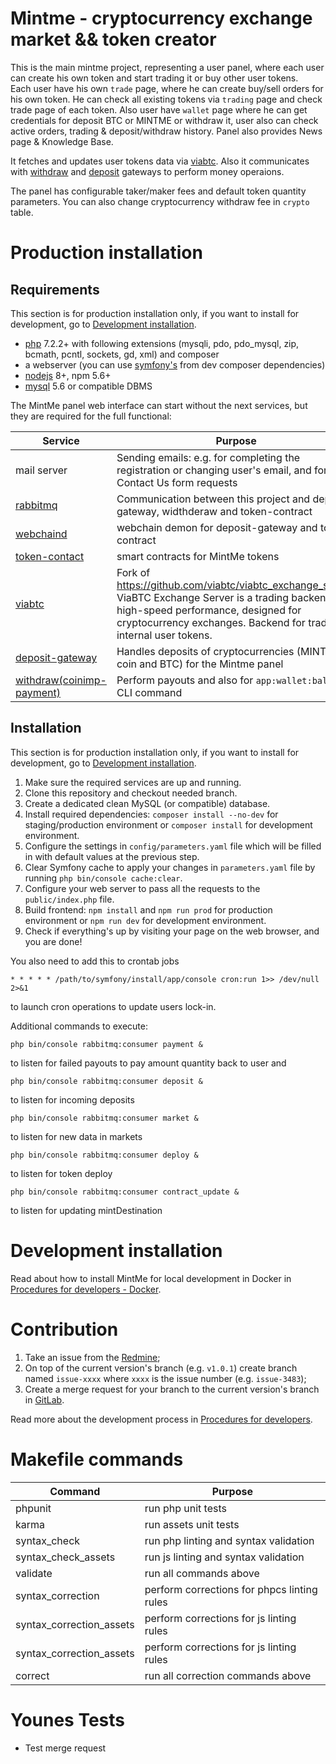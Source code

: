 Mintme - cryptocurrency exchange market && token creator
========================================================

This is the main mintme project, representing a user panel, where each user can create his own token and start trading it or buy other user tokens.  
Each user have his own `trade` page, where he can create buy/sell orders for his own token. He can check all existing tokens via `trading` 
page and check trade page of each token. Also user have `wallet` page where he can get credentials for deposit BTC or MINTME or withdraw it, user also can check active orders, trading & deposit/withdraw history.
Panel also provides News page & Knowledge Base.

It fetches and updates user tokens data via 
[viabtc](https://gitlab.abchosting.org/abc-hosting/cryptocurrencies/mintme/viabtc_exchange_server). 
Also it communicates with 
[withdraw](https://gitlab.abchosting.org/abc-hosting/cryptocurrencies/coinimp-payment) 
and 
[deposit](https://gitlab.abchosting.org/abc-hosting/cryptocurrencies/mintme/mintme-deposit-gateway) 
gateways to perform money operaions.

The panel has configurable taker/maker fees and default token quantity parameters. You can also change cryptocurrency withdraw fee in `crypto` table.

# Production installation

## Requirements

This section is for production installation only, if you want to install for development, go to [Development installation](#development-installation).

* [php](https://secure.php.net/downloads.php) 7.2.2+ with following extensions (mysqli, pdo, pdo_mysql, zip, bcmath, pcntl, sockets, gd, xml) and composer
* a webserver (you can use [symfony's](https://packagist.org/packages/symfony/web-server-bundle) from dev composer dependencies)
* [nodejs](https://nodejs.org/) 8+, npm 5.6+
* [mysql](https://www.mysql.com/downloads/) 5.6 or compatible DBMS

The MintMe panel web interface can start without the next services, but they are required for the full functional:

Service|Purpose
---|---
mail server|Sending emails: e.g. for completing the registration or changing user's email, and for Contact Us form requests
[rabbitmq](https://www.rabbitmq.com/download.html)|Communication between this project and deposit-gateway, widthderaw and token-contract
[webchaind](https://github.com/webchain-network/webchaind)|webchain demon for deposit-gateway and token-contract 
[token-contact](https://gitlab.abchosting.org/abc-hosting/cryptocurrencies/mintme/token-contract)|smart contracts for MintMe tokens
[viabtc](https://gitlab.abchosting.org/abc-hosting/cryptocurrencies/mintme/viabtc_exchange_server)| Fork of https://github.com/viabtc/viabtc_exchange_server. ViaBTC Exchange Server is a trading backend with high-speed performance, designed for cryptocurrency exchanges. Backend for trading internal user tokens.
[deposit-gateway](https://gitlab.abchosting.org/abc-hosting/cryptocurrencies/mintme/mintme-deposit-gateway)| Handles deposits of cryptocurrencies (MINTME coin and BTC) for the Mintme panel
[withdraw(coinimp-payment)](https://gitlab.abchosting.org/abc-hosting/cryptocurrencies/coinimp-payment)|Perform payouts and also for `app:wallet:balance` CLI command

## Installation

This section is for production installation only, if you want to install for development, go to [Development installation](#development-installation).

1. Make sure the required services are up and running.
2. Clone this repository and checkout needed branch.
3. Create a dedicated clean MySQL (or compatible) database.
4. Install required dependencies: `composer install --no-dev` for staging/production environment or `composer install` for development environment.
5. Configure the settings in `config/parameters.yaml` file which will be filled in with default values at the previous step.
6. Clear Symfony cache to apply your changes in `parameters.yaml` file by running `php bin/console cache:clear`.
6. Configure your web server to pass all the requests to the `public/index.php` file.
7. Build frontend: `npm install` and `npm run prod` for production environment or `npm run dev` for development environment.
8. Check if everything's up by visiting your page on the web browser, and you are done!

You also need to add this to crontab jobs 
```
* * * * * /path/to/symfony/install/app/console cron:run 1>> /dev/null 2>&1
```
to launch cron operations to update users lock-in.

Additional commands to execute:
```
php bin/console rabbitmq:consumer payment &
``` 
to listen for failed payouts to pay amount quantity back to user and
```
php bin/console rabbitmq:consumer deposit &
```
to listen for incoming deposits
```
php bin/console rabbitmq:consumer market &
```
to listen for new data in markets
```
php bin/console rabbitmq:consumer deploy &
```
to listen for token deploy
```
php bin/console rabbitmq:consumer contract_update &
```
to listen for updating mintDestination

# Development installation

Read about how to install MintMe for local development in Docker in [Procedures for developers - Docker](https://redmine.abchosting.org/projects/mintme/wiki/Procedures_for_developers#Docker).

# Contribution

1. Take an issue from the [Redmine](https://redmine.abchosting.org/projects/mintme/issues);
2. On top of the current version's branch (e.g. `v1.0.1`) create branch named `issue-xxxx` where `xxxx` is the issue number (e.g. `issue-3483`);
3. Create a merge request for your branch to the current version's branch in [GitLab](https://gitlab.abchosting.org/abc-hosting/cryptocurrencies/mintme/merge_requests/new).

Read more about the development process in [Procedures for developers](https://redmine.abchosting.org/projects/mintme/wiki/Procedures_for_developers).

# Makefile commands

Command|Purpose
---|---
phpunit                   |run php unit tests
karma                     |run assets unit tests
syntax_check              |run php linting and syntax validation
syntax_check_assets       |run js linting and syntax validation
validate                  |run all commands above
syntax_correction         |perform corrections for phpcs linting rules
syntax_correction_assets  |perform corrections for js linting rules
syntax_correction_assets  |perform corrections for js linting rules
correct                   |run all correction commands above

# Younes Tests
- Test merge request